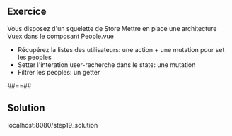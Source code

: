 <!-- .slide: class="sfeir-bg-pink exercice" -->
## Exercice
<span>Vous disposez d'un squelette de Store</span>
Mettre en place une architecture Vuex dans le composant People.vue
<ul>
    <li>Récupérez la listes des utilisateurs: une action + une mutation pour set les peoples</li>
    <li>Setter l'interation user-recherche dans le state: une mutation</li>
    <li>Filtrer les peoples: un getter</li>
</ul>

##==##

<!-- .slide: class="sfeir-bg-blue exercice" -->
## Solution
<span class="full-center">localhost:8080/step19_solution</span>
